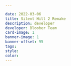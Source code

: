 ```yaml
---

date: 2022-03-06
title: Silent Hill 2 Remake
description: developer
developer: Bloober Team
card-image: 1
banner-image: 1
banner-offset: 95
tags: 
style: 
color:
---
```

